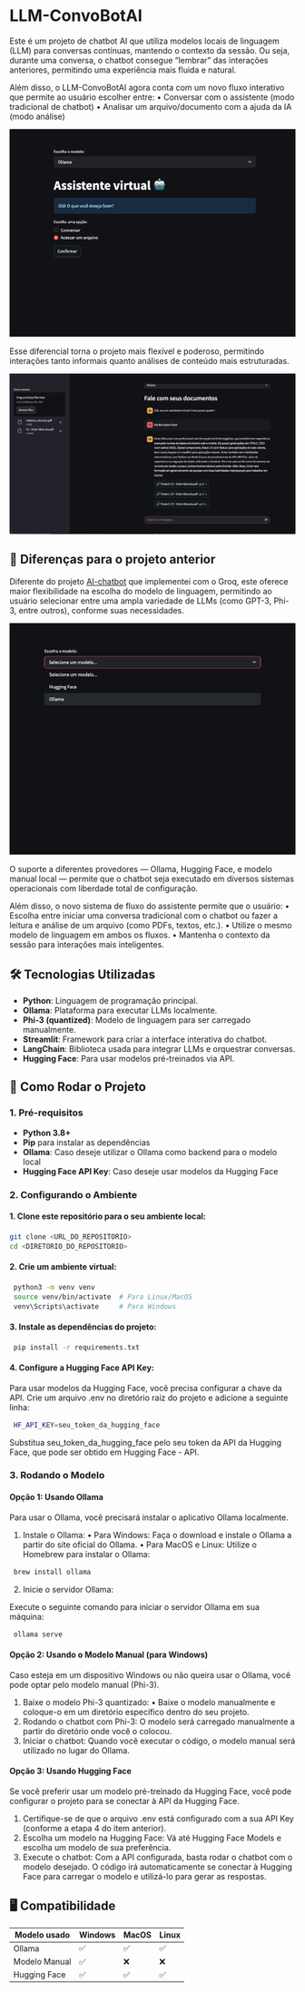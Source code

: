 # LLM-ConvoBotAI

Este é um projeto de chatbot AI que utiliza modelos locais de linguagem (LLM) para conversas contínuas, mantendo o contexto da sessão. Ou seja, durante uma conversa, o chatbot consegue “lembrar” das interações anteriores, permitindo uma experiência mais fluida e natural.

Além disso, o LLM-ConvoBotAI agora conta com um novo fluxo interativo que permite ao usuário escolher entre:
• Conversar com o assistente (modo tradicional de chatbot)
• Analisar um arquivo/documento com a ajuda da IA (modo análise)

![Selecionar tipo de chat](./type-select.png)

Esse diferencial torna o projeto mais flexível e poderoso, permitindo interações tanto informais quanto análises de conteúdo mais estruturadas.

![Exemplo de Prompt](./prompt-example.png)

## 🧠 Diferenças para o projeto anterior

Diferente do projeto [AI-chatbot](https://github.com/Abiscula/AI-chatbot) que implementei com o Groq, este oferece maior flexibilidade na escolha do modelo de linguagem, permitindo ao usuário selecionar entre uma ampla variedade de LLMs (como GPT-3, Phi-3, entre outros), conforme suas necessidades.

![Selecionar modelo](./model-select.png)

O suporte a diferentes provedores — Ollama, Hugging Face, e modelo manual local — permite que o chatbot seja executado em diversos sistemas operacionais com liberdade total de configuração.

Além disso, o novo sistema de fluxo do assistente permite que o usuário:
• Escolha entre iniciar uma conversa tradicional com o chatbot ou fazer a leitura e análise de um arquivo (como PDFs, textos, etc.).
• Utilize o mesmo modelo de linguagem em ambos os fluxos.
• Mantenha o contexto da sessão para interações mais inteligentes.

## 🛠 Tecnologias Utilizadas

- **Python**: Linguagem de programação principal.
- **Ollama**: Plataforma para executar LLMs localmente.
- **Phi-3 (quantized)**: Modelo de linguagem para ser carregado manualmente.
- **Streamlit**: Framework para criar a interface interativa do chatbot.
- **LangChain**: Biblioteca usada para integrar LLMs e orquestrar conversas.
- **Hugging Face**: Para usar modelos pré-treinados via API.

## 🚀 Como Rodar o Projeto

### 1. Pré-requisitos

- **Python 3.8+**
- **Pip** para instalar as dependências
- **Ollama**: Caso deseje utilizar o Ollama como backend para o modelo local
- **Hugging Face API Key**: Caso deseje usar modelos da Hugging Face

### 2. Configurando o Ambiente

#### 1. Clone este repositório para o seu ambiente local:

```bash
git clone <URL_DO_REPOSITORIO>
cd <DIRETORIO_DO_REPOSITORIO>
```

#### 2. Crie um ambiente virtual:

```bash
 python3 -m venv venv
 source venv/bin/activate  # Para Linux/MacOS
 venv\Scripts\activate     # Para Windows
```

#### 3. Instale as dependências do projeto:

```bash
 pip install -r requirements.txt
```

#### 4. Configure a Hugging Face API Key:

Para usar modelos da Hugging Face, você precisa configurar a chave da API. Crie um arquivo .env no diretório raiz do projeto e adicione a seguinte linha:

```bash
 HF_API_KEY=seu_token_da_hugging_face
```

Substitua seu_token_da_hugging_face pelo seu token da API da Hugging Face, que pode ser obtido em Hugging Face - API.

### 3. Rodando o Modelo

#### Opção 1: Usando Ollama

Para usar o Ollama, você precisará instalar o aplicativo Ollama localmente.

1.  Instale o Ollama:
    • Para Windows: Faça o download e instale o Ollama a partir do site oficial do Ollama.
    • Para MacOS e Linux: Utilize o Homebrew para instalar o Ollama:

```bash
 brew install ollama
```

2.  Inicie o servidor Ollama:

Execute o seguinte comando para iniciar o servidor Ollama em sua máquina:

```bash
 ollama serve
```

#### Opção 2: Usando o Modelo Manual (para Windows)

Caso esteja em um dispositivo Windows ou não queira usar o Ollama, você pode optar pelo modelo manual (Phi-3).

1. Baixe o modelo Phi-3 quantizado:
   • Baixe o modelo manualmente e coloque-o em um diretório específico dentro do seu projeto.
2. Rodando o chatbot com Phi-3:
   O modelo será carregado manualmente a partir do diretório onde você o colocou.
3. Iniciar o chatbot:
   Quando você executar o código, o modelo manual será utilizado no lugar do Ollama.

#### Opção 3: Usando Hugging Face

Se você preferir usar um modelo pré-treinado da Hugging Face, você pode configurar o projeto para se conectar à API da Hugging Face.

1. Certifique-se de que o arquivo .env está configurado com a sua API Key (conforme a etapa 4 do item anterior).
2. Escolha um modelo na Hugging Face:
   Vá até Hugging Face Models e escolha um modelo de sua preferência.
3. Execute o chatbot:
   Com a API configurada, basta rodar o chatbot com o modelo desejado. O código irá automaticamente se conectar à Hugging Face para carregar o modelo e utilizá-lo para gerar as respostas.

## 🖥️ Compatibilidade

| Modelo usado  | Windows | MacOS | Linux |
| ------------- | ------- | ----- | ----- |
| Ollama        | ✅      | ✅    | ✅    |
| Modelo Manual | ✅      | ❌    | ❌    |
| Hugging Face  | ✅      | ✅    | ✅    |
